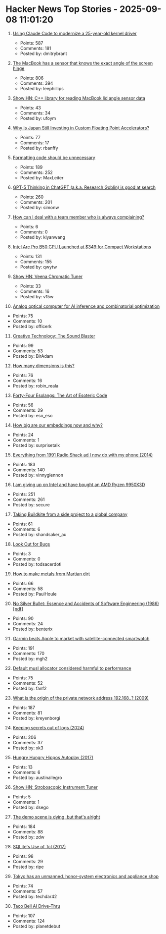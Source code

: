 # Hacker News Top Stories - 2025-09-08 11:01:20

1. [Using Claude Code to modernize a 25-year-old kernel driver](https://dmitrybrant.com/2025/09/07/using-claude-code-to-modernize-a-25-year-old-kernel-driver)
   - Points: 587
   - Comments: 181
   - Posted by: dmitrybrant

2. [The MacBook has a sensor that knows the exact angle of the screen hinge](https://twitter.com/samhenrigold/status/1964428927159382261)
   - Points: 806
   - Comments: 394
   - Posted by: leephillips

3. [Show HN: C++ library for reading MacBook lid angle sensor data](https://github.com/ufoym/mac-angle)
   - Points: 43
   - Comments: 34
   - Posted by: ufoym

4. [Why Is Japan Still Investing in Custom Floating Point Accelerators?](https://www.nextplatform.com/2025/09/04/why-is-japan-still-investing-in-custom-floating-point-accelerators/)
   - Points: 77
   - Comments: 17
   - Posted by: rbanffy

5. [Formatting code should be unnecessary](https://maxleiter.com/blog/formatting)
   - Points: 189
   - Comments: 252
   - Posted by: MaxLeiter

6. [GPT-5 Thinking in ChatGPT (a.k.a. Research Goblin) is good at search](https://simonwillison.net/2025/Sep/6/research-goblin/)
   - Points: 260
   - Comments: 201
   - Posted by: simonw

7. [How can I deal with a team member who is always complaining?](https://andiroberts.com/leadership-questions/how-can-i-deal-with-a-team-member-who-is-always-complaining)
   - Points: 6
   - Comments: 0
   - Posted by: kiyanwang

8. [Intel Arc Pro B50 GPU Launched at $349 for Compact Workstations](https://www.guru3d.com/story/intel-arc-pro-b50-gpu-launched-at-for-compact-workstations/)
   - Points: 131
   - Comments: 155
   - Posted by: qwytw

9. [Show HN: Veena Chromatic Tuner](https://play.google.com/store/apps/details?id=in.magima.digitaltuner&hl=en_US)
   - Points: 33
   - Comments: 16
   - Posted by: v15w

10. [Analog optical computer for AI inference and combinatorial optimization](https://www.nature.com/articles/s41586-025-09430-z)
   - Points: 75
   - Comments: 10
   - Posted by: officerk

11. [Creative Technology: The Sound Blaster](https://www.abortretry.fail/p/the-story-of-creative-technology)
   - Points: 99
   - Comments: 53
   - Posted by: BirAdam

12. [How many dimensions is this?](https://lcamtuf.substack.com/p/how-many-dimensions-is-this)
   - Points: 76
   - Comments: 16
   - Posted by: robin_reala

13. [Forty-Four Esolangs: The Art of Esoteric Code](https://spectrum.ieee.org/esoteric-programming-languages-daniel-temkin)
   - Points: 56
   - Comments: 29
   - Posted by: eso_eso

14. [How big are our embeddings now and why?](https://vickiboykis.com/2025/09/01/how-big-are-our-embeddings-now-and-why/)
   - Points: 24
   - Comments: 1
   - Posted by: surprisetalk

15. [Everything from 1991 Radio Shack ad I now do with my phone (2014)](https://www.trendingbuffalo.com/life/uncle-steves-buffalo/everything-from-1991-radio-shack-ad-now/)
   - Points: 183
   - Comments: 140
   - Posted by: vinnyglennon

16. [I am giving up on Intel and have bought an AMD Ryzen 9950X3D](https://michael.stapelberg.ch/posts/2025-09-07-bye-intel-hi-amd-9950x3d/)
   - Points: 251
   - Comments: 261
   - Posted by: secure

17. [Taking Buildkite from a side project to a global company](https://www.valleyofdoubt.com/p/taking-buildkite-from-a-side-project)
   - Points: 61
   - Comments: 6
   - Posted by: shandsaker_au

18. [Look Out for Bugs](https://matklad.github.io/2025/09/04/look-for-bugs.html)
   - Points: 3
   - Comments: 0
   - Posted by: todsacerdoti

19. [How to make metals from Martian dirt](https://www.csiro.au/en/news/All/Articles/2025/August/Metals-out-of-martian-dirt)
   - Points: 66
   - Comments: 58
   - Posted by: PaulHoule

20. [No Silver Bullet: Essence and Accidents of Software Engineering (1986) [pdf]](https://www.cs.unc.edu/techreports/86-020.pdf)
   - Points: 90
   - Comments: 24
   - Posted by: benterix

21. [Garmin beats Apple to market with satellite-connected smartwatch](https://www.macrumors.com/2025/09/03/garmin-satellite-smartwatch/)
   - Points: 191
   - Comments: 170
   - Posted by: mgh2

22. [Default musl allocator considered harmful to performance](https://nickb.dev/blog/default-musl-allocator-considered-harmful-to-performance/)
   - Points: 75
   - Comments: 52
   - Posted by: fanf2

23. [What is the origin of the private network address 192.168.*.*? (2009)](https://lists.ding.net/othersite/isoc-internet-history/2009/oct/msg00000.html)
   - Points: 187
   - Comments: 81
   - Posted by: kreyenborgi

24. [Keeping secrets out of logs (2024)](https://allan.reyes.sh/posts/keeping-secrets-out-of-logs/)
   - Points: 206
   - Comments: 37
   - Posted by: xk3

25. [Hungry Hungry Hippos Autoplay (2017)](https://www.mikekohn.net/micro/hungry_hungry_hippos.php)
   - Points: 13
   - Comments: 6
   - Posted by: austinallegro

26. [Show HN: Stroboscopic Instrument Tuner](https://github.com/dsego/strobe-tuner)
   - Points: 5
   - Comments: 1
   - Posted by: dsego

27. [The demo scene is dying, but that's alright](https://www.datagubbe.se/sceneherit/)
   - Points: 184
   - Comments: 88
   - Posted by: zdw

28. [SQLite's Use of Tcl (2017)](https://www.tcl-lang.org/community/tcl2017/assets/talk93/Paper.html)
   - Points: 98
   - Comments: 29
   - Posted by: ripe

29. [Tokyo has an unmanned, honor-system electronics and appliance shop](https://soranews24.com/2021/08/21/tokyo-has-a-completely-unmanned-honor-system-electronics-and-appliance-shop%e3%80%90photos%e3%80%91/)
   - Points: 74
   - Comments: 57
   - Posted by: techdar42

30. [Taco Bell AI Drive-Thru](https://aidarwinawards.org/nominees/taco-bell-ai-drive-thru.html)
   - Points: 107
   - Comments: 124
   - Posted by: planetdebut

